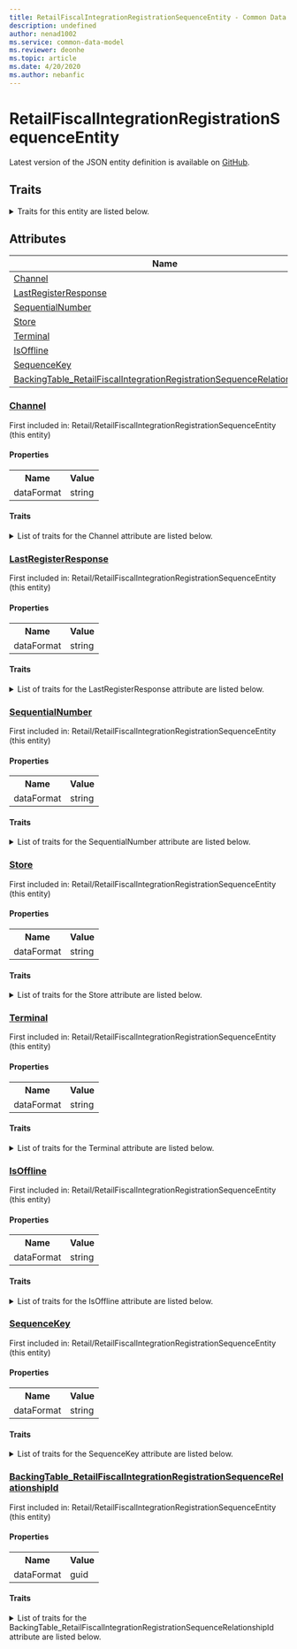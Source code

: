```yaml
---
title: RetailFiscalIntegrationRegistrationSequenceEntity - Common Data Model | Microsoft Docs
description: undefined
author: nenad1002
ms.service: common-data-model
ms.reviewer: deonhe
ms.topic: article
ms.date: 4/20/2020
ms.author: nebanfic
---
```


# RetailFiscalIntegrationRegistrationSequenceEntity

  
 Latest version of the JSON entity definition is available on <a href="https://github.com/Microsoft/CDM/tree/master/schemaDocuments/core/operationsCommon/Entities/Commerce/Retail/RetailFiscalIntegrationRegistrationSequenceEntity.cdm.json" target="_blank">GitHub</a>.  

## Traits

<details>
<summary>Traits for this entity are listed below.  
</summary>

**is.CDM.entityVersion**  
  <table><tr><th>Parameter</th><th>Value</th><th>Data type</th><th>Explanation</th></tr><tr><td>versionNumber</td><td>"1.0.0"</td><td>string</td><td>semantic version number of the entity</td></tr></table>

**is.application.releaseVersion**  
  <table><tr><th>Parameter</th><th>Value</th><th>Data type</th><th>Explanation</th></tr><tr><td>releaseVersion</td><td>"10.0.13.0"</td><td>string</td><td>semantic version number of the application introducing this entity</td></tr></table>

</details>

## Attributes

|Name|Description|First Included in Instance|
|---|---|---|
|[Channel](#Channel)||<a href="RetailFiscalIntegrationRegistrationSequenceEntity.md" target="_blank">Retail/RetailFiscalIntegrationRegistrationSequenceEntity</a>|
|[LastRegisterResponse](#LastRegisterResponse)||<a href="RetailFiscalIntegrationRegistrationSequenceEntity.md" target="_blank">Retail/RetailFiscalIntegrationRegistrationSequenceEntity</a>|
|[SequentialNumber](#SequentialNumber)||<a href="RetailFiscalIntegrationRegistrationSequenceEntity.md" target="_blank">Retail/RetailFiscalIntegrationRegistrationSequenceEntity</a>|
|[Store](#Store)||<a href="RetailFiscalIntegrationRegistrationSequenceEntity.md" target="_blank">Retail/RetailFiscalIntegrationRegistrationSequenceEntity</a>|
|[Terminal](#Terminal)||<a href="RetailFiscalIntegrationRegistrationSequenceEntity.md" target="_blank">Retail/RetailFiscalIntegrationRegistrationSequenceEntity</a>|
|[IsOffline](#IsOffline)||<a href="RetailFiscalIntegrationRegistrationSequenceEntity.md" target="_blank">Retail/RetailFiscalIntegrationRegistrationSequenceEntity</a>|
|[SequenceKey](#SequenceKey)||<a href="RetailFiscalIntegrationRegistrationSequenceEntity.md" target="_blank">Retail/RetailFiscalIntegrationRegistrationSequenceEntity</a>|
|[BackingTable_RetailFiscalIntegrationRegistrationSequenceRelationshipId](#BackingTable_RetailFiscalIntegrationRegistrationSequenceRelationshipId)||<a href="RetailFiscalIntegrationRegistrationSequenceEntity.md" target="_blank">Retail/RetailFiscalIntegrationRegistrationSequenceEntity</a>|

### <a href=#Channel name="Channel">Channel</a>

First included in: Retail/RetailFiscalIntegrationRegistrationSequenceEntity (this entity)  

#### Properties

<table><tr><th>Name</th><th>Value</th></tr><tr><td>dataFormat</td><td>string</td></tr></table>

#### Traits

<details>
<summary>List of traits for the Channel attribute are listed below.</summary>

**is.dataFormat.character**  
**is.dataFormat.big**  
**is.dataFormat.array**  
**is.dataFormat.character**  
**is.dataFormat.array**  
</details>

### <a href=#LastRegisterResponse name="LastRegisterResponse">LastRegisterResponse</a>

First included in: Retail/RetailFiscalIntegrationRegistrationSequenceEntity (this entity)  

#### Properties

<table><tr><th>Name</th><th>Value</th></tr><tr><td>dataFormat</td><td>string</td></tr></table>

#### Traits

<details>
<summary>List of traits for the LastRegisterResponse attribute are listed below.</summary>

**is.dataFormat.character**  
**is.dataFormat.big**  
**is.dataFormat.array**  
**is.dataFormat.character**  
**is.dataFormat.array**  
</details>

### <a href=#SequentialNumber name="SequentialNumber">SequentialNumber</a>

First included in: Retail/RetailFiscalIntegrationRegistrationSequenceEntity (this entity)  

#### Properties

<table><tr><th>Name</th><th>Value</th></tr><tr><td>dataFormat</td><td>string</td></tr></table>

#### Traits

<details>
<summary>List of traits for the SequentialNumber attribute are listed below.</summary>

**is.dataFormat.character**  
**is.dataFormat.big**  
**is.dataFormat.array**  
**is.dataFormat.character**  
**is.dataFormat.array**  
</details>

### <a href=#Store name="Store">Store</a>

First included in: Retail/RetailFiscalIntegrationRegistrationSequenceEntity (this entity)  

#### Properties

<table><tr><th>Name</th><th>Value</th></tr><tr><td>dataFormat</td><td>string</td></tr></table>

#### Traits

<details>
<summary>List of traits for the Store attribute are listed below.</summary>

**is.dataFormat.character**  
**is.dataFormat.big**  
**is.dataFormat.array**  
**is.dataFormat.character**  
**is.dataFormat.array**  
</details>

### <a href=#Terminal name="Terminal">Terminal</a>

First included in: Retail/RetailFiscalIntegrationRegistrationSequenceEntity (this entity)  

#### Properties

<table><tr><th>Name</th><th>Value</th></tr><tr><td>dataFormat</td><td>string</td></tr></table>

#### Traits

<details>
<summary>List of traits for the Terminal attribute are listed below.</summary>

**is.dataFormat.character**  
**is.dataFormat.big**  
**is.dataFormat.array**  
**is.dataFormat.character**  
**is.dataFormat.array**  
</details>

### <a href=#IsOffline name="IsOffline">IsOffline</a>

First included in: Retail/RetailFiscalIntegrationRegistrationSequenceEntity (this entity)  

#### Properties

<table><tr><th>Name</th><th>Value</th></tr><tr><td>dataFormat</td><td>string</td></tr></table>

#### Traits

<details>
<summary>List of traits for the IsOffline attribute are listed below.</summary>

**is.dataFormat.character**  
**is.dataFormat.big**  
**is.dataFormat.array**  
**is.dataFormat.character**  
**is.dataFormat.array**  
</details>

### <a href=#SequenceKey name="SequenceKey">SequenceKey</a>

First included in: Retail/RetailFiscalIntegrationRegistrationSequenceEntity (this entity)  

#### Properties

<table><tr><th>Name</th><th>Value</th></tr><tr><td>dataFormat</td><td>string</td></tr></table>

#### Traits

<details>
<summary>List of traits for the SequenceKey attribute are listed below.</summary>

**is.dataFormat.character**  
**is.dataFormat.big**  
**is.dataFormat.array**  
**is.dataFormat.character**  
**is.dataFormat.array**  
</details>

### <a href=#BackingTable_RetailFiscalIntegrationRegistrationSequenceRelationshipId name="BackingTable_RetailFiscalIntegrationRegistrationSequenceRelationshipId">BackingTable_RetailFiscalIntegrationRegistrationSequenceRelationshipId</a>

First included in: Retail/RetailFiscalIntegrationRegistrationSequenceEntity (this entity)  

#### Properties

<table><tr><th>Name</th><th>Value</th></tr><tr><td>dataFormat</td><td>guid</td></tr></table>

#### Traits

<details>
<summary>List of traits for the BackingTable_RetailFiscalIntegrationRegistrationSequenceRelationshipId attribute are listed below.</summary>

**is.dataFormat.character**  
**is.dataFormat.big**  
**is.dataFormat.array**  
**is.dataFormat.guid**  
**means.identity.entityId**  
**is.linkedEntity.identifier**  
Marks the attribute(s) that hold foreign key references to a linked (used as an attribute) entity. This attribute is added to the resolved entity to enumerate the referenced entities.  <table><tr><th>Parameter</th><th>Value</th><th>Data type</th><th>Explanation</th></tr><tr><td>entityReferences</td><td><table><tr><th>entityReference</th><th>attributeReference</th></tr><tr><td><a href="../../../Tables/Commerce/Retail/Miscellaneous/RetailFiscalIntegrationRegistrationSequence.md" target="_blank">/core/operationsCommon/Tables/Commerce/Retail/Miscellaneous/RetailFiscalIntegrationRegistrationSequence.cdm.json/RetailFiscalIntegrationRegistrationSequence</a></td><td><a href="../../../Tables/Commerce/Retail/Miscellaneous/RetailFiscalIntegrationRegistrationSequence.md#RecId" target="_blank">RecId</a></td></tr></table></td><td>entity</td><td>a reference to the constant entity holding the list of entity references</td></tr></table>

**is.dataFormat.guid**  
**is.dataFormat.character**  
**is.dataFormat.array**  
</details>
